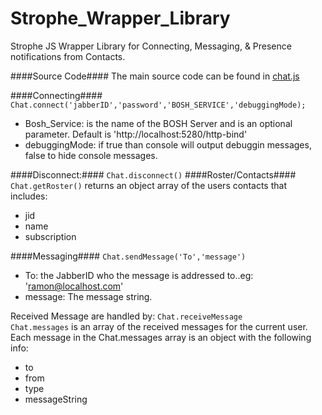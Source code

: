 Strophe_Wrapper_Library
=======================

Strophe JS Wrapper Library for Connecting, Messaging, &amp; Presence notifications from Contacts.

####Source Code####
The main source code can be found in [chat.js](chat.js)

####Connecting####
  `Chat.connect('jabberID','password','BOSH_SERVICE','debuggingMode);`  
  * Bosh_Service: is the name of the BOSH Server and is an optional parameter. Default is 'http://localhost:5280/http-bind'
  * debuggingMode: if true than console will output debuggin messages, false to hide console messages.  
  
####Disconnect:####
  `Chat.disconnect()`
####Roster/Contacts####
  `Chat.getRoster()` returns an object array of the users contacts that includes:
  * jid
  * name
  * subscription  
  
####Messaging####
  `Chat.sendMessage('To','message')`  
  * To: the JabberID who the message is addressed to..eg: 'ramon@localhost.com'
  * message: The message string.
  
Received Message are handled by: `Chat.receiveMessage`  
`Chat.messages` is an array of the received messages for the current user. Each message in the Chat.messages array is an object with the following info: 
  * to 
  * from
  * type
  * messageString

  
